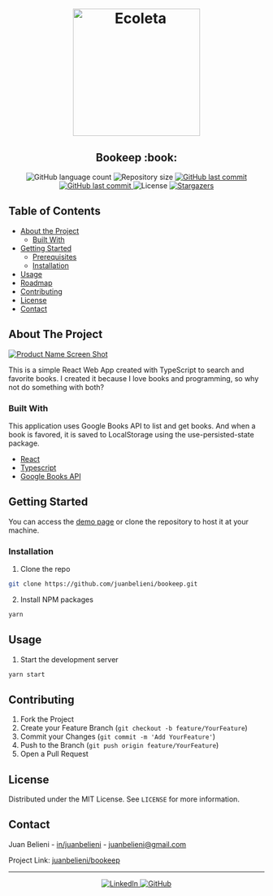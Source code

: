 <h1 align="center">
  <img alt="Ecoleta" title="Ecoleta" src="https://raw.githubusercontent.com/juanbelieni/bookeep/master/public/icon.png?sanitize=true" width="250px" />
</h1>

<h2 align="center">
	Bookeep :book:
</h2>

<p align="center">
  <img alt="GitHub language count" src="https://img.shields.io/github/languages/count/juanbelieni/bookeep?color=%2304D361">

  <img alt="Repository size" src="https://img.shields.io/github/repo-size/juanbelieni/bookeep">

  <a href="https://github.com/brunnosena/next-level-booster/commits/master">
    <img alt="GitHub last commit" src="https://img.shields.io/github/last-commit/juanbelieni/bookeep">
  </a>

  <a href="https://bookeep.netlify.app">
    <img alt="GitHub last commit" src="https://img.shields.io/badge/Demo-bookeep.netlify.app-0e76a8">
  </a>

  <img alt="License" src="https://img.shields.io/badge/license-MIT-brightgreen">
   <a href="https://github.com/juanbelieni/bookeep/stargazers">
    <img alt="Stargazers" src="https://img.shields.io/github/stars/juanbelieni/bookeep?style=social">
  </a>
</p>

<!-- TABLE OF CONTENTS -->

## Table of Contents

- [About the Project](#about-the-project)
  - [Built With](#built-with)
- [Getting Started](#getting-started)
  - [Prerequisites](#prerequisites)
  - [Installation](#installation)
- [Usage](#usage)
- [Roadmap](#roadmap)
- [Contributing](#contributing)
- [License](#license)
- [Contact](#contact)

<!-- ABOUT THE PROJECT -->

## About The Project

[![Product Name Screen Shot][product-screenshot]](https://example.com)

This is a simple React Web App created with TypeScript to search and favorite books. I created it because I love books and programming, so why not do something with both?

### Built With

This application uses Google Books API to list and get books. And when a book is favored, it is saved to LocalStorage using the use-persisted-state package.

- [React](https://reactjs.org/)
- [Typescript](https://www.typescriptlang.org/)
- [Google Books API](https://developers.google.com/books)

<!-- GETTING STARTED -->

## Getting Started

You can access the [demo page](https://bookeep.netlify.app) or clone the repository to host it at your machine.

### Installation

1. Clone the repo

```sh
git clone https://github.com/juanbelieni/bookeep.git
```

2. Install NPM packages

```sh
yarn
```

## Usage

1. Start the development server

```sh
yarn start
```

## Contributing

1. Fork the Project
2. Create your Feature Branch (`git checkout -b feature/YourFeature`)
3. Commit your Changes (`git commit -m 'Add YourFeature'`)
4. Push to the Branch (`git push origin feature/YourFeature`)
5. Open a Pull Request

## License

Distributed under the MIT License. See `LICENSE` for more information.

<!-- CONTACT -->

## Contact

Juan Belieni - [in/juanbelieni](https://linkedin.com/in/juanbelieni) - juanbelieni@gmail.com

Project Link: [juanbelieni/bookeep](https://github.com/juanbelieni/bookeep)

---

<p align="center">
  <a href="https://www.linkedin.com/in/juanbelieni">
    <img alt="LinkedIn" src="https://img.shields.io/badge/LinkedIn-/juanbelieni-0e76a8?style=flat&logoColor=white&logo=linkedin">
  </a>
  <a href="https://www.github.com/juanbelieni">
    <img alt="GitHub" src="https://img.shields.io/badge/GitHub-/juanbelieni-0e76a8?style=flat&logoColor=white&logo=github">
  </a>
</p>

[product-screenshot]: https://user-images.githubusercontent.com/29464328/84085422-f4d80e00-a9bb-11ea-95dc-05c9df3c9c65.png
